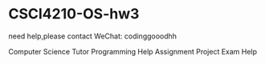 # CSCI4210-OS-hw3
need help,please contact 
WeChat: codinggooodhh

Computer Science Tutor
Programming Help
Assignment Project Exam Help


